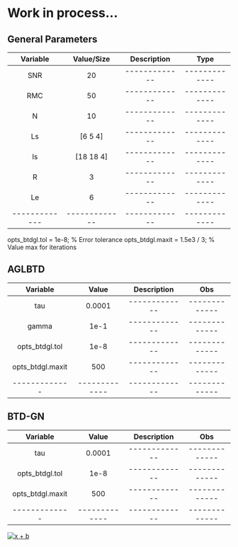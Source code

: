# Work in process...



## General Parameters
| Variable      | Value/Size    | Description   | Type          |
| :-----------: | :-----------: | :-----------: | :-----------: |
| SNR           | 20            | ------------- | ------------- |
| RMC           | 50            | ------------- | ------------- |
| N             | 10            | ------------- | ------------- |
| Ls            | [6 5 4]       | ------------- | ------------- |
| Is            | [18 18 4]     | ------------- | ------------- |
| R             | 3             | ------------- | ------------- |
| Le            | 6             | ------------- | ------------- |
| ------------- | ------------- | ------------- | ------------- |


opts_btdgl.tol = 1e-8;  % Error tolerance
opts_btdgl.maxit = 1.5e3 / 3; % Value max for iterations



## AGLBTD

| Variable         | Value         | Description   | Obs           |
| :--------------: | :-----------: | :-----------: | :-----------: |
| tau              | 0.0001        | ------------- | ------------- |
| gamma            | 1e-1          | ------------- | ------------- |
| opts_btdgl.tol   | 1e-8          | ------------- | ------------- |
| opts_btdgl.maxit | 500           | ------------- | ------------- |
| -------------    | ------------- | ------------- | ------------- |


## BTD-GN

| Variable         | Value         | Description   | Obs           |
| :--------------: | :-----------: | :-----------: | :-----------: |
| tau              | 0.0001        | ------------- | ------------- |
| opts_btdgl.tol   | 1e-8          | ------------- | ------------- |
| opts_btdgl.maxit | 500           | ------------- | ------------- |
| -------------    | ------------- | ------------- | ------------- |


<a href="https://www.codecogs.com/eqnedit.php?latex=x&space;&plus;&space;b" target="_blank"><img src="https://latex.codecogs.com/svg.latex?x&space;&plus;&space;b" title="x + b" /></a>


